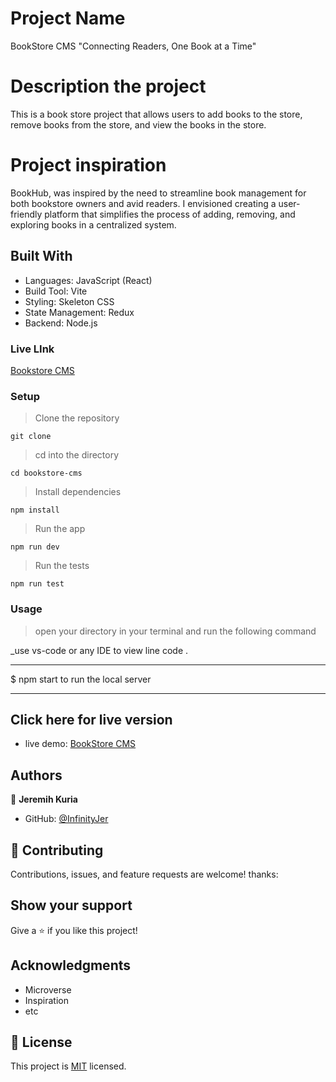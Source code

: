 # Project Name

BookStore CMS
"Connecting Readers, One Book at a Time"

# Description the project

This is a book store project that allows users to add books to the store, remove books from the store, and view the books in the store.

# Project inspiration
BookHub, was inspired by the need to streamline book management for both bookstore owners and avid readers. I envisioned creating a user-friendly platform that simplifies the process of adding, removing, and exploring books in a centralized system.

## Built With

- Languages: JavaScript (React)
- Build Tool: Vite
- Styling: Skeleton CSS
- State Management: Redux
- Backend: Node.js

### Live LInk
[Bookstore CMS](https://bookstorecmsreact.netlify.app/)

### Setup

> Clone the repository
  
    git clone
    
> cd into the directory
    
    
    cd bookstore-cms
  
> Install dependencies
    
   
    npm install
  
> Run the app
    
    
    npm run dev
   
> Run the tests
    
  
    npm run test
  

### Usage

> open your directory in your terminal and run the following command

\_use vs-code or any IDE to view line code .

---

$ npm start to run the local server

---

## Click here for live version

- live demo: [BookStore CMS](https://bookstorecmsreact.netlify.app/)

## Authors

👤 **Jeremih Kuria**

- GitHub: [@InfinityJer](https://github.com/InfinityJer)


## 🤝 Contributing

Contributions, issues, and feature requests are welcome!
thanks:

## Show your support

Give a ⭐️ if you like this project!

## Acknowledgments

- Microverse
- Inspiration
- etc

## 📝 License

This project is [MIT](./MIT.md) licensed.
